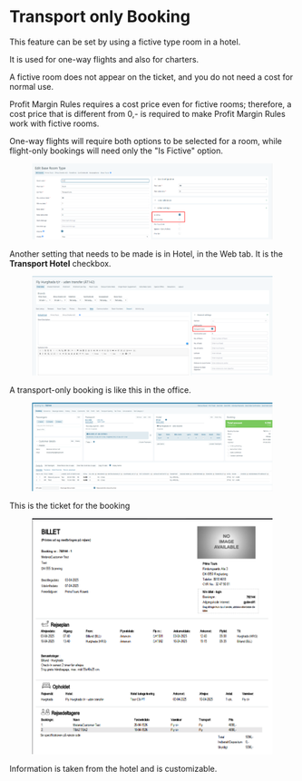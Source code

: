 # Transport only Booking

This feature can be set by using a fictive type room in a hotel.

It is used for one-way flights and also for charters.

A fictive room does not appear on the ticket, and you do not need a cost for normal use.

Profit Margin Rules requires a cost price even for fictive rooms; therefore, a cost price that is different from 0,- is required to make Profit Margin Rules work with fictive rooms.

One-way flights will require both options to be selected for a room, while flight-only bookings will need only the "Is Fictive" option.

<figure><img src="../../.gitbook/assets/image (3) (1) (1) (1) (1) (1) (1) (1) (1) (1) (1) (1).png" alt=""><figcaption></figcaption></figure>

Another setting that needs to be made is in Hotel, in the Web tab. It is the **Transport Hotel** checkbox.

<figure><img src="../../.gitbook/assets/image (4) (1) (1) (1) (1) (1) (1) (1) (1) (1) (1).png" alt=""><figcaption></figcaption></figure>

A transport-only booking is like this in the office.

<figure><img src="../../.gitbook/assets/image (5) (1) (1) (1) (1) (1) (1) (1) (1) (1) (1).png" alt=""><figcaption></figcaption></figure>

This is the ticket for the booking

<figure><img src="../../.gitbook/assets/image (6) (1) (1) (1) (1) (1) (1) (1) (1) (1).png" alt=""><figcaption></figcaption></figure>

Information is taken from the hotel and is customizable.

